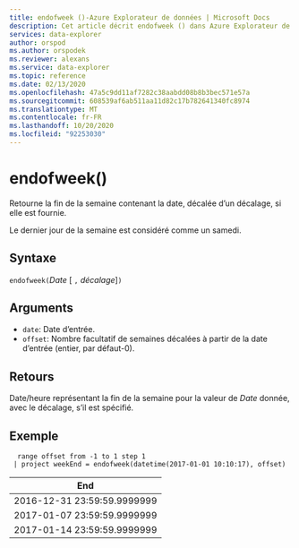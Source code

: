```yaml
---
title: endofweek ()-Azure Explorateur de données | Microsoft Docs
description: Cet article décrit endofweek () dans Azure Explorateur de données.
services: data-explorer
author: orspod
ms.author: orspodek
ms.reviewer: alexans
ms.service: data-explorer
ms.topic: reference
ms.date: 02/13/2020
ms.openlocfilehash: 47a5c9dd11af7282c38aabdd08b8b3bec571e57a
ms.sourcegitcommit: 608539af6ab511aa11d82c17b782641340fc8974
ms.translationtype: MT
ms.contentlocale: fr-FR
ms.lasthandoff: 10/20/2020
ms.locfileid: "92253030"
---
```

# <a name="endofweek"></a>endofweek()

Retourne la fin de la semaine contenant la date, décalée d’un décalage, si elle est fournie.

Le dernier jour de la semaine est considéré comme un samedi.

## <a name="syntax"></a>Syntaxe

`endofweek(`*Date* [ `,` *décalage*]`)`

## <a name="arguments"></a>Arguments

* `date`: Date d’entrée.
* `offset`: Nombre facultatif de semaines décalées à partir de la date d’entrée (entier, par défaut-0).

## <a name="returns"></a>Retours

Date/heure représentant la fin de la semaine pour la valeur de *Date* donnée, avec le décalage, s’il est spécifié.

## <a name="example"></a>Exemple

```kusto
  range offset from -1 to 1 step 1
 | project weekEnd = endofweek(datetime(2017-01-01 10:10:17), offset)  

```

|End|
|---|
|2016-12-31 23:59:59.9999999|
|2017-01-07 23:59:59.9999999|
|2017-01-14 23:59:59.9999999|